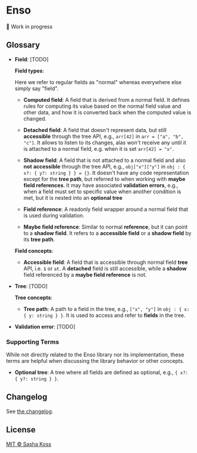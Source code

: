 # Enso

🚧 Work in progress

## Glossary

- **Field**: [TODO]

  **Field types**:

  Here we refer to regular fields as "normal" whereas everywhere else simply say "field".

  - **Computed field**: A field that is derived from a normal field. It defines rules for computing its value based on the normal field value and other data, and how it is converted back when the computed value is changed.

  - **Detached field**: A field that doesn't represent data, but still **accessible** through the tree API, e.g., `arr[42]` in `arr = ["a", "b", "c"]`. It allows to listen to its changes, alas won't receive any until it is attached to a normal field, e.g. when it is set `arr[42] = "x"`.

  - **Shadow field**: A field that is not attached to a normal field and also **not** **accessible** through the tree API, e.g., `obj["x"]["y"]` in `obj : { x?: { y?: string } } = {}`. It doesn't have any code representation except for the **tree path**, but referred to when working with **maybe field references**. It may have associated **validation errors**, e.g., when a field must set to specific value when another condition is met, but it is nested into an **optional tree**

  - **Field reference**: A readonly field wrapper around a normal field that is used during validation.

  - **Maybe field reference**: Similar to normal **reference**, but it can point to a **shadow field**. It refers to a **accessible field** or a **shadow field** by its **tree path**.

  **Field concepts**:

  - **Accessible field**: A field that is accessible through normal field **tree** API, i.e. `$` or `at`. A **detached** field is still accessible, while a **shadow** field referenced by a **maybe field reference** is not.

- **Tree**: [TODO]

  **Tree concepts**:

  - **Tree path**: A path to a field in the tree, e.g., `["x", "y"]` in `obj : { x: { y: string } }`. It is used to access and refer to **fields** in the tree.

- **Validation error**: [TODO]

### Supporting Terms

While not directly related to the Enso library nor its implementation, these terms are helpful when discussing the library behavior or other concepts.

- **Optional tree**: A tree where all fields are defined as optional, e.g., `{ x?: { y?: string } }`.

## Changelog

See [the changelog](./CHANGELOG.md).

## License

[MIT © Sasha Koss](https://kossnocorp.mit-license.org/)
